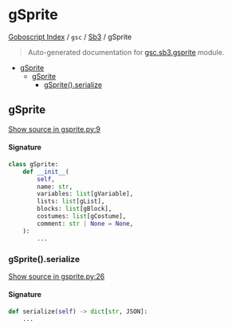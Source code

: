 # gSprite

[Goboscript Index](../../README.md#goboscript-index) /
`gsc` /
[Sb3](./index.md#sb3) /
gSprite

> Auto-generated documentation for [gsc.sb3.gsprite](../../../gsc/sb3/gsprite.py) module.

- [gSprite](#gsprite)
  - [gSprite](#gsprite-1)
    - [gSprite().serialize](#gsprite()serialize)

## gSprite

[Show source in gsprite.py:9](../../../gsc/sb3/gsprite.py#L9)

#### Signature

```python
class gSprite:
    def __init__(
        self,
        name: str,
        variables: list[gVariable],
        lists: list[gList],
        blocks: list[gBlock],
        costumes: list[gCostume],
        comment: str | None = None,
    ):
        ...
```

### gSprite().serialize

[Show source in gsprite.py:26](../../../gsc/sb3/gsprite.py#L26)

#### Signature

```python
def serialize(self) -> dict[str, JSON]:
    ...
```